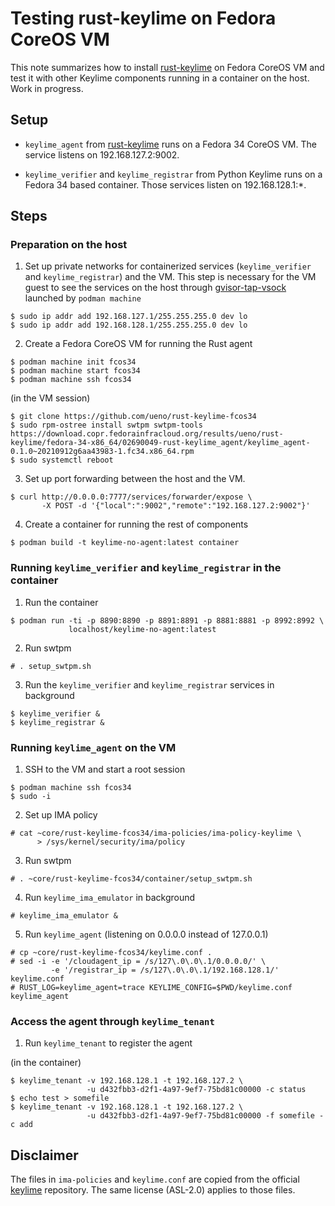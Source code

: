 # Testing rust-keylime on Fedora CoreOS VM

This note summarizes how to install [rust-keylime] on Fedora CoreOS VM
and test it with other Keylime components running in a container on
the host.  Work in progress.

## Setup

- `keylime_agent` from [rust-keylime] runs on a Fedora 34 CoreOS VM.
  The service listens on 192.168.127.2:9002.

- `keylime_verifier` and `keylime_registrar` from Python Keylime runs
  on a Fedora 34 based container.  Those services listen on
  192.168.128.1:*.

## Steps

### Preparation on the host

1. Set up private networks for containerized services
   (`keylime_verifier` and `keylime_registrar`) and the VM. This step
   is necessary for the VM guest to see the services on the host
   through [gvisor-tap-vsock] launched by `podman machine`

```console
$ sudo ip addr add 192.168.127.1/255.255.255.0 dev lo
$ sudo ip addr add 192.168.128.1/255.255.255.0 dev lo
```

2. Create a Fedora CoreOS VM for running the Rust agent

```console
$ podman machine init fcos34
$ podman machine start fcos34
$ podman machine ssh fcos34
```

(in the VM session)

```console
$ git clone https://github.com/ueno/rust-keylime-fcos34
$ sudo rpm-ostree install swtpm swtpm-tools https://download.copr.fedorainfracloud.org/results/ueno/rust-keylime/fedora-34-x86_64/02690049-rust-keylime_agent/keylime_agent-0.1.0~20210912g6aa43983-1.fc34.x86_64.rpm
$ sudo systemctl reboot
```

3. Set up port forwarding between the host and the VM.

```console
$ curl http://0.0.0.0:7777/services/forwarder/expose \
       -X POST -d '{"local":":9002","remote":"192.168.127.2:9002"}'
```

4. Create a container for running the rest of components

```console
$ podman build -t keylime-no-agent:latest container
```

### Running `keylime_verifier` and `keylime_registrar` in the container

1. Run the container

```console
$ podman run -ti -p 8890:8890 -p 8891:8891 -p 8881:8881 -p 8992:8992 \
             localhost/keylime-no-agent:latest
```

2. Run swtpm

```console
# . setup_swtpm.sh
```

3. Run the `keylime_verifier` and `keylime_registrar` services in background

```console
$ keylime_verifier &
$ keylime_registrar &
```

### Running `keylime_agent` on the VM

1. SSH to the VM and start a root session

```console
$ podman machine ssh fcos34
$ sudo -i
```

2. Set up IMA policy

```console
# cat ~core/rust-keylime-fcos34/ima-policies/ima-policy-keylime \
      > /sys/kernel/security/ima/policy
```

3. Run swtpm

```console
# . ~core/rust-keylime-fcos34/container/setup_swtpm.sh
```

4. Run `keylime_ima_emulator` in background

```console
# keylime_ima_emulator &
```

5. Run `keylime_agent` (listening on 0.0.0.0 instead of 127.0.0.1)

```console
# cp ~core/rust-keylime-fcos34/keylime.conf .
# sed -i -e '/cloudagent_ip = /s/127\.0\.0\.1/0.0.0.0/' \
         -e '/registrar_ip = /s/127\.0\.0\.1/192.168.128.1/' keylime.conf
# RUST_LOG=keylime_agent=trace KEYLIME_CONFIG=$PWD/keylime.conf keylime_agent
```

### Access the agent through `keylime_tenant`

1. Run `keylime_tenant` to register the agent

(in the container)

```console
$ keylime_tenant -v 192.168.128.1 -t 192.168.127.2 \
                 -u d432fbb3-d2f1-4a97-9ef7-75bd81c00000 -c status
$ echo test > somefile
$ keylime_tenant -v 192.168.128.1 -t 192.168.127.2 \
                 -u d432fbb3-d2f1-4a97-9ef7-75bd81c00000 -f somefile -c add
```

## Disclaimer

The files in `ima-policies` and `keylime.conf` are copied from the
official [keylime] repository.  The same license (ASL-2.0) applies to
those files.

[gvisor-tap-vsock]: https://github.com/containers/gvisor-tap-vsock
[rust-keylime]: https://github.com/keylime/rust-keylime
[keylime]: https://github.com/keylime/keylime
